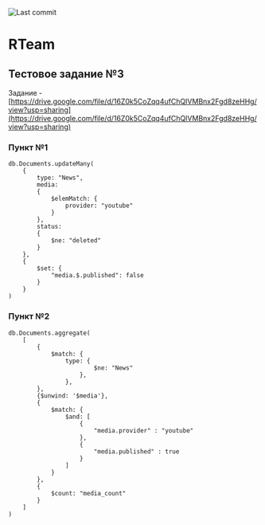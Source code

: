 ![Last commit](https://img.shields.io/github/last-commit/brotiger/rteam_test_3)

# RTeam
## Тестовое задание №3
Задание - [https://drive.google.com/file/d/16Z0k5CoZqq4ufChQIVMBnx2Fgd8zeHHg/view?usp=sharing](https://drive.google.com/file/d/16Z0k5CoZqq4ufChQIVMBnx2Fgd8zeHHg/view?usp=sharing) 

### Пункт №1

    db.Documents.updateMany(
	    {
		    type: "News",
		    media:
		    {
			    $elemMatch: {
				    provider: "youtube"
			    }
		    },
		    status: 
		    { 
			    $ne: "deleted"
		    }
	    },
	    {
		    $set: {
			    "media.$.published": false	
		    }
	    }
    )

### Пункт №2

    db.Documents.aggregate(
        [
            {
                $match: {
                    type: { 
                            $ne: "News"
                        },
                    },
            },
            {$unwind: '$media'},
            {
                $match: {
                    $and: [
                        {
                            "media.provider" : "youtube"
                        },
                        {
                            "media.published" : true
                        }
                    ]
                }
            },
            {
                $count: "media_count"
            }
        ]
    )